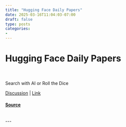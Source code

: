 ```yaml
---
title: "Hugging Face Daily Papers"
date: 2025-03-16T11:04:03-07:00
draft: false
type: posts
categories: 
- 
---
```

# Hugging Face Daily Papers

<br/>

<br/>
Search with AI or Roll the Dice

[Discussion](https://www.producthunt.com/posts/hugging-face-daily-papers?utm_campaign=producthunt-atom-posts-feed&utm_medium=rss-feed&utm_source=producthunt-atom-posts-feed) | [Link](https://www.producthunt.com/r/p/942753?app_id=339)

#### [Source](https://www.producthunt.com/posts/hugging-face-daily-papers)

<br/>
---
